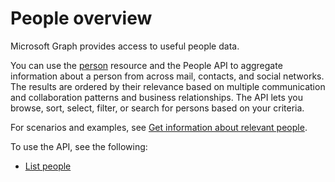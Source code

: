 # People overview

Microsoft Graph provides access to useful people data.

You can use the [person](../resources/person.md) resource and the People API to aggregate information
about a person from across mail, contacts, and social networks. The results are ordered by their
relevance based on multiple communication and collaboration patterns and business relationships. The API
lets you browse, sort, select, filter, or search for persons based on your criteria.

For scenarios and examples, see [Get information about relevant people](../concepts/people_example.md).

To use the API, see the following:

- [List people](../api/user_list_people.md)
